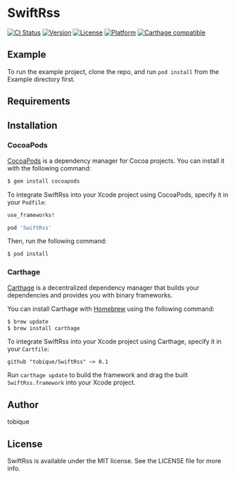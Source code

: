 # SwiftRss

[![CI Status](http://img.shields.io/travis/tobique/SwiftRss.svg?style=flat)](https://travis-ci.org/tobique/SwiftRss)
[![Version](https://img.shields.io/cocoapods/v/SwiftRss.svg?style=flat)](https://cocoapods.org/pods/SwiftRss)
[![License](https://img.shields.io/cocoapods/l/SwiftRss.svg?style=flat)](https://cocoapods.org/pods/SwiftRss)
[![Platform](https://img.shields.io/cocoapods/p/SwiftRss.svg?style=flat)](https://cocoapods.org/pods/SwiftRss)
[![Carthage compatible](https://img.shields.io/badge/Carthage-compatible-4BC51D.svg?style=flat)](https://github.com/Carthage/Carthage)


## Example

To run the example project, clone the repo, and run `pod install` from the Example directory first.


## Requirements


## Installation

### CocoaPods

[CocoaPods](http://cocoapods.org) is a dependency manager for Cocoa projects. You can install it with the following command:

```bash
$ gem install cocoapods
```

To integrate SwiftRss into your Xcode project using CocoaPods, specify it in your `Podfile`:

```ruby
use_frameworks!

pod 'SwiftRss'
```

Then, run the following command:

```bash
$ pod install
```


### Carthage

[Carthage](https://github.com/Carthage/Carthage) is a decentralized dependency manager that builds your dependencies and provides you with binary frameworks.

You can install Carthage with [Homebrew](http://brew.sh/) using the following command:

```bash
$ brew update
$ brew install carthage
```

To integrate SwiftRss into your Xcode project using Carthage, specify it in your `Cartfile`:

```ogdl
github "tobique/SwiftRss" ~> 0.1
```

Run `carthage update` to build the framework and drag the built `SwiftRss.framework` into your Xcode project.


## Author

tobique


## License

SwiftRss is available under the MIT license. See the LICENSE file for more info.
